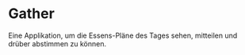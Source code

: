 # Gather
Eine Applikation, um die Essens-Pläne des Tages sehen, mitteilen und drüber abstimmen zu können.
